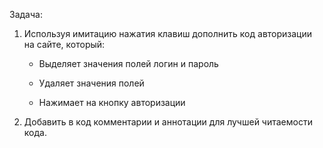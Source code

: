 Задача:

1. Используя имитацию нажатия клавиш дополнить код авторизации на сайте, который:

    - Выделяет значения полей логин и пароль

    - Удаляет значения полей

    - Нажимает на кнопку авторизации

2. Добавить в код комментарии и аннотации для лучшей читаемости кода.
